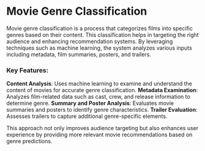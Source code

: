 # Movie Genre Classification

Movie genre classification is a process that categorizes films into specific genres based on their content. This classification helps in targeting the right audience and enhancing recommendation systems. By leveraging techniques such as machine learning, the system analyzes various inputs including metadata, film summaries, posters, and trailers. 

### Key Features:
  **Content Analysis**: Uses machine learning to examine and understand the content of movies for accurate genre classification.
  **Metadata Examination**: Analyzes film-related data such as cast, crew, and release information to determine genre.
  **Summary and Poster Analysis**: Evaluates movie summaries and posters to identify genre characteristics.
  **Trailer Evaluation**: Assesses trailers to capture additional genre-specific elements.

This approach not only improves audience targeting but also enhances user experience by providing more relevant movie recommendations based on genre predictions.
